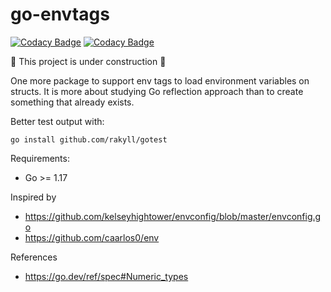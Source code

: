 # go-envtags

[![Codacy Badge](https://app.codacy.com/project/badge/Grade/6904ddba8e6747559c7b4141b0f91e71)](https://www.codacy.com/gh/taciogt/go-envtags/dashboard?utm_source=github.com&amp;utm_medium=referral&amp;utm_content=taciogt/go-envtags&amp;utm_campaign=Badge_Grade)
[![Codacy Badge](https://app.codacy.com/project/badge/Coverage/6904ddba8e6747559c7b4141b0f91e71)](https://www.codacy.com/gh/taciogt/go-envtags/dashboard?utm_source=github.com&utm_medium=referral&utm_content=taciogt/go-envtags&utm_campaign=Badge_Coverage)

🚧 This project is under construction 🚧 

One more package to support env tags to load environment variables on structs. It is more about studying Go reflection approach than to create something that already exists.

Better test output with:
```shell
go install github.com/rakyll/gotest
```

Requirements:
*   Go >= 1.17

Inspired by 
* https://github.com/kelseyhightower/envconfig/blob/master/envconfig.go
* https://github.com/caarlos0/env

References
*   https://go.dev/ref/spec#Numeric_types

